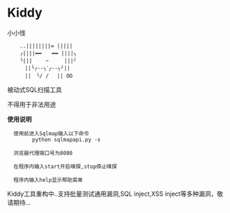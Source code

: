 # Kiddy
小小怪

        ..||||||||∞ |||||
        ╭||||━━　　━━ ||||╮
        ╰|||　　 ~　　　|||╯
        　||╰╭--╮ˋ╭--╮╯||
        　||　╰/ /　 || ОО 

 被动式SQL扫描工具
   
 不得用于非法用途
 

 **使用说明**

      使用前进入Sqlmap输入以下命令
            python sqlmapapi.py -s
      
      浏览器代理端口号为8080
      
      在程序内输入start开启嗅探,stop停止嗅探
      
      程序内输入help显示帮助菜单
      
      
Kiddy工具重构中..支持批量测试通用漏洞,SQL inject,XSS inject等多种漏洞，敬请期待...
